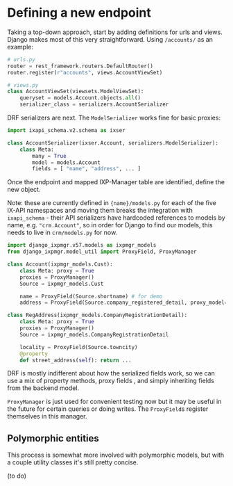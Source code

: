 # Defining a new endpoint #

Taking a top-down approach, start by adding definitions for urls and views.
Django makes most of this very straightforward. Using `/accounts/` as an example:

```py
# urls.py
router = rest_framework.routers.DefaultRouter()
router.register(r"accounts", views.AccountViewSet)

# views.py
class AccountViewSet(viewsets.ModelViewSet):
    queryset = models.Account.objects.all()
    serializer_class = serializers.AccountSerializer
```

DRF serializers are next. The `ModelSerializer` works fine for basic proxies:

```py
import ixapi_schema.v2.schema as ixser

class AccountSerializer(ixser.Account, serializers.ModelSerializer):
    class Meta:
        many = True
        model = models.Account
        fields = [ "name", "address", ... ]
```

Once the endpoint and mapped IXP-Manager table are identified, define the new object.

Note: these are currently defined in `{name}/models.py` for each of the five IX-API namespaces and moving them breaks the integration with `ixapi_schema` - their API serializers have hardcoded references to models by name, e.g. `"crm.Account"`, so in order for Django to find our models, this needs to live in `crm/models.py` for now.

```py
import django_ixpmgr.v57.models as ixpmgr_models
from django_ixpmgr.model_util import ProxyField, ProxyManager

class Account(ixpmgr_models.Cust):
    class Meta: proxy = True
    proxies = ProxyManager()
    Source = ixpmgr_models.Cust

    name = ProxyField(Source.shortname) # for demo
    address = ProxyField(Source.company_registered_detail, proxy_model=RegAddress)

class RegAddress(ixpmgr_models.CompanyRegistrationDetail):
    class Meta: proxy = True
    proxies = ProxyManager()
    Source = ixpmgr_models.CompanyRegistrationDetail

    locality = ProxyField(Source.towncity)
    @property
    def street_address(self): return ...
```

DRF is mostly indifferent about how the serialized fields work, so we can use a mix of property methods, proxy fields , and simply inheriting fields from the backend model.

`ProxyManager` is just used for convenient testing now but it may be useful in the future for certain queries or doing writes. The `ProxyField`s register themselves in this manager.

## Polymorphic entities ##

This process is somewhat more involved with polymorphic models, but with a couple utility classes it's still pretty concise.

(to do)
